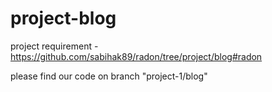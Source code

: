 # project-blog

project requirement - https://github.com/sabihak89/radon/tree/project/blog#radon

please find our code on branch "project-1/blog"
